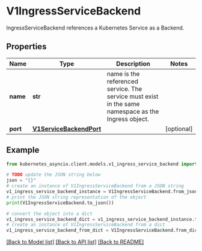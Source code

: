 # V1IngressServiceBackend

IngressServiceBackend references a Kubernetes Service as a Backend.

## Properties

Name | Type | Description | Notes
------------ | ------------- | ------------- | -------------
**name** | **str** | name is the referenced service. The service must exist in the same namespace as the Ingress object. | 
**port** | [**V1ServiceBackendPort**](V1ServiceBackendPort.md) |  | [optional] 

## Example

```python
from kubernetes_asyncio.client.models.v1_ingress_service_backend import V1IngressServiceBackend

# TODO update the JSON string below
json = "{}"
# create an instance of V1IngressServiceBackend from a JSON string
v1_ingress_service_backend_instance = V1IngressServiceBackend.from_json(json)
# print the JSON string representation of the object
print(V1IngressServiceBackend.to_json())

# convert the object into a dict
v1_ingress_service_backend_dict = v1_ingress_service_backend_instance.to_dict()
# create an instance of V1IngressServiceBackend from a dict
v1_ingress_service_backend_from_dict = V1IngressServiceBackend.from_dict(v1_ingress_service_backend_dict)
```
[[Back to Model list]](../README.md#documentation-for-models) [[Back to API list]](../README.md#documentation-for-api-endpoints) [[Back to README]](../README.md)


